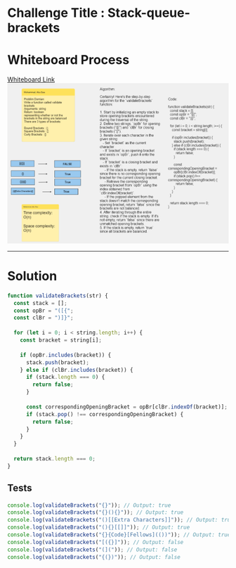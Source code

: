 # Challenge Title : Stack-queue-brackets

# Whiteboard Process

[Whiteboard Link](https://alqudscollege-my.sharepoint.com/:wb:/g/personal/23037632_student_ltuc_com/ETKuQhA5BolOldCbYV_kGH0BYpVAsKKrzeWsYHfSMtxmnA?e=kb4u8b)
![stack-queue-brackets](../../../image/validateBrackets.png)

---

# Solution

```javascript
function validateBrackets(str) {
  const stack = [];
  const opBr = "([{";
  const clBr = ")]}";

  for (let i = 0; i < string.length; i++) {
    const bracket = string[i];

    if (opBr.includes(bracket)) {
      stack.push(bracket);
    } else if (clBr.includes(bracket)) {
      if (stack.length === 0) {
        return false;
      }

      const correspondingOpeningBracket = opBr[clBr.indexOf(bracket)];
      if (stack.pop() !== correspondingOpeningBracket) {
        return false;
      }
    }
  }

  return stack.length === 0;
}
```

## Tests

```javascript
console.log(validateBrackets("{}")); // Output: true
console.log(validateBrackets("{}(){}")); // Output: true
console.log(validateBrackets("()[[Extra Characters]]")); // Output: true
console.log(validateBrackets("(){}[[]]")); // Output: true
console.log(validateBrackets("{}{Code}[Fellows](())")); // Output: true
console.log(validateBrackets("[({}]")); // Output: false
console.log(validateBrackets("(](")); // Output: false
console.log(validateBrackets("{(})")); // Output: false
```
